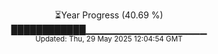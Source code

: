 <p align="center">
⏳Year Progress (40.69 %)<br>
████████████▁▁▁▁▁▁▁▁▁▁▁▁▁▁▁▁▁▁ <br>
<sub>Updated: Thu, 29 May 2025 12:04:54 GMT</sub>
</p>

